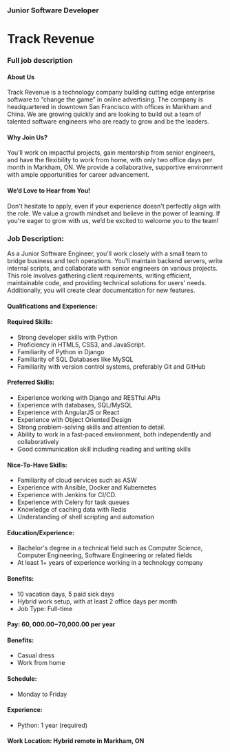### Junior Software Developer

# Track Revenue

### Full job description

#### About Us

Track Revenue is a technology company building cutting edge enterprise software to “change the game” in online advertising. The company is headquartered in downtown San Francisco with offices in Markham and China. We are growing quickly and are looking to build out a team of talented software engineers who are ready to grow and be the leaders.

#### Why Join Us?

You’ll work on impactful projects, gain mentorship from senior engineers, and have the flexibility to work from home, with only two office days per month in Markham, ON. We provide a collaborative, supportive environment with ample opportunities for career advancement.

#### We’d Love to Hear from You!

Don't hesitate to apply, even if your experience doesn't perfectly align with the role. We value a growth mindset and believe in the power of learning. If you're eager to grow with us, we’d be excited to welcome you to the team!

### Job Description:

As a Junior Software Engineer, you'll work closely with a small team to bridge business and tech operations. You'll maintain backend servers, write internal scripts, and collaborate with senior engineers on various projects. This role involves gathering client requirements, writing efficient, maintainable code, and providing technical solutions for users' needs. Additionally, you will create clear documentation for new features.

#### Qualifications and Experience:

#### Required Skills:

- Strong developer skills with Python
- Proficiency in HTML5, CSS3, and JavaScript.
- Familiarity of Python in Django
- Familiarity of SQL Databases like MySQL
- Familiarity with version control systems, preferably Git and GitHub

#### Preferred Skills:

- Experience working with Django and RESTful APIs
- Experience with databases, SQL/MySQL
- Experience with AngularJS or React
- Experience with Object Oriented Design
- Strong problem-solving skills and attention to detail.
- Ability to work in a fast-paced environment, both independently and collaboratively
- Good communication skill including reading and writing skills

#### Nice-To-Have Skills:

- Familiarity of cloud services such as ASW
- Experience with Ansible, Docker and Kubernetes
- Experience with Jenkins for CI/CD.
- Experience with Celery for task queues
- Knowledge of caching data with Redis
- Understanding of shell scripting and automation

#### Education/Experience:

- Bachelor's degree in a technical field such as Computer Science, Computer Engineering, Software Engineering or related fields
- At least 1+ years of experience working in a technology company


#### Benefits:

- 10 vacation days, 5 paid sick days
- Hybrid work setup, with at least 2 office days per month
- Job Type: Full-time

#### Pay: $60,000.00-$70,000.00 per year

#### Benefits:

- Casual dress
- Work from home

#### Schedule:

- Monday to Friday

#### Experience:

- Python: 1 year (required)

#### Work Location: Hybrid remote in Markham, ON